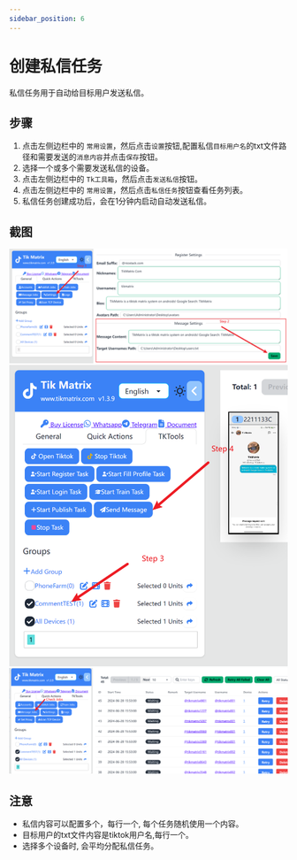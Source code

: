 ```yaml
---
sidebar_position: 6
---
```


# 创建私信任务

私信任务用于自动给目标用户发送私信。

## 步骤

1. 点击左侧边栏中的 `常用设置`，然后点击`设置`按钮,配置私信`目标用户名`的txt文件路径和需要发送的`消息内容`并点击`保存`按钮。
2. 选择一个或多个需要发送私信的设备。
3. 点击左侧边栏中的 `Tk工具箱`，然后点击`发送私信`按钮。
4. 点击左侧边栏中的 `常用设置`，然后点击`私信任务`按钮查看任务列表。
5. 私信任务创建成功后，会在1分钟内启动自动发送私信。

## 截图

![create-messagejob](../img/message12.png)
![create-messagejob](../img/message34.png)
![create-messagejob](../img/message56.png)

## 注意

* 私信内容可以配置多个，每行一个, 每个任务随机使用一个内容。
* 目标用户的txt文件内容是tiktok用户名,每行一个。
* 选择多个设备时, 会平均分配私信任务。
